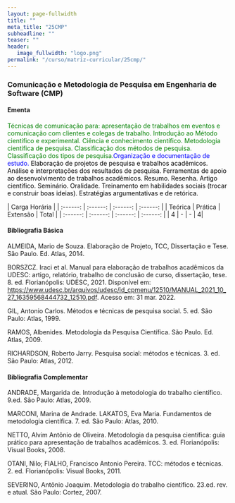 ```yaml
---
layout: page-fullwidth
title: ""
meta_title: "25CMP"
subheadline: ""
teaser: ""
header:
   image_fullwidth: "logo.png"
permalink: "/curso/matriz-curricular/25cmp/"
---
```


### **Comunicação e Metodologia de Pesquisa em Engenharia de Software (CMP)**

#### **Ementa**

<class style="color: green">Técnicas de comunicação para: apresentação de trabalhos em eventos e comunicação com clientes e colegas de trabalho. Introdução ao Método científico e experimental. Ciência e conhecimento científico. Metodologia científica de pesquisa. Classificação dos métodos de pesquisa. Classificação dos tipos de pesquisa.</class><class style="color: blue">Organização e documentação de estudo.</class> <class style="color: black">Elaboração de projetos de pesquisa e trabalhos acadêmicos. Análise e interpretações dos resultados de pesquisa. Ferramentas de apoio ao desenvolvimento de trabalhos acadêmicos. Resumo. Resenha. Artigo científico. Seminário. Oralidade. Treinamento em habilidades sociais (trocar e construir boas ideias). Estratégias argumentativas e de retórica.</class>

| Carga Horária | 
| :------: | :------: | :------: | :------: |
| Teórica | Prática | Extensão | Total |
| :------: | :------: | :------: | :------: |
| 4 | - | - | 4|

#### **Bibliografia Básica**

ALMEIDA, Mario de Souza. Elaboração de Projeto, TCC, Dissertação e Tese. São Paulo. Ed. Atlas, 2014.

BORSZCZ. Iraci et al. Manual para elaboração de trabalhos acadêmicos da UDESC:  artigo, relatório, trabalho de conclusão de curso, dissertação, tese. 8. ed. Florianópolis: UDESC, 2021. Disponível em: https://www.udesc.br/arquivos/udesc/id_cpmenu/12510/MANUAL_2021_10_27_16359568444732_12510.pdf. Acesso em: 31 mar. 2022. 

GIL, Antonio Carlos. Métodos e técnicas de pesquisa social. 5. ed. São Paulo: Atlas, 1999.  

RAMOS, Albenides. Metodologia da Pesquisa Científica. São Paulo. Ed. Atlas, 2009.

RICHARDSON, Roberto Jarry. Pesquisa social: métodos e técnicas. 3. ed. São Paulo: Atlas, 2012.  

#### **Bibliografia Complementar**

ANDRADE, Margarida de. Introdução à metodologia do trabalho científico. 9.ed. São Paulo: Atlas, 2009. 

MARCONI, Marina de Andrade. LAKATOS, Eva Maria. Fundamentos de metodologia científica. 7. ed. São Paulo: Atlas, 2010.  

NETTO, Alvim Antônio de Oliveira. Metodologia da pesquisa científica: guia prático para apresentação de trabalhos acadêmicos. 3. ed. Florianópolis: Visual Books, 2008. 

OTANI, Nilo; FIALHO, Francisco Antonio Pereira. TCC: métodos e técnicas. 2. ed. Florianópolis: Visual Books, 2011.  

SEVERINO, Antônio Joaquim. Metodologia do trabalho científico. 23.ed. rev. e atual. São Paulo: Cortez, 2007. 